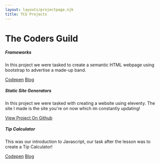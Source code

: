 ```yaml
---
layout: layouts/projectpage.njk
title: TCG Projects
---
```


<div class="container mt-5 text-center">
  <h1 class="display-4 mb-5">The Coders Guild</h1>
</div>
<div class="container text-center min-vh-100 mt-5">
  <div class="row">
    <div class="col-md-6 justify-content-center">
      <div class="card m-1">
        <h5 class="card-header">Frameworks</h5>
        <div class="card-body">
          <p class="card-text">
            In this project we were tasked to create a semantic HTML webpage
            using bootstrap to advertise a made-up band.
          </p>
          <a href="https://codepen.io/im4evabr0ke/pen/JjZBrpg" target="_blank" class="btn btn-dark text-light">Codepen</a>
          <a href="#" class="btn btn-dark text-light">Blog</a>
        </div>
      </div>
    </div>
    <div class="col-md-6 justify-content-center">
      <div class="card m-1">
        <h5 class="card-header">Static Site Generators</h5>
        <div class="card-body">
          <p class="card-text">
            In this project we were tasked with creating a website using eleventy. The site I made is the site you're on now which im constantly updating!
          </p>
          <a href="https://github.com/brodymileham/eleventy-base-blog" target="_blank" class="btn btn-dark text-light">View Project On Github</a>
        </div>
      </div>
    </div>
    <div class="col-md-6 justify-content-center">
      <div class="card m-1">
        <h5 class="card-header">Tip Calculator</h5>
        <div class="card-body">
          <p class="card-text">
            This was our introduction to Javascript, our task after the lesson was to create a Tip Calculator!
          </p>
          <a href="https://codepen.io/im4evabr0ke/pen/PoadaGq" target="_blank" class="btn btn-dark text-light">Codepen</a>
          <a href="#" class="btn btn-dark text-light">Blog</a>
        </div>
      </div>
    </div>
  </div>
</div>
